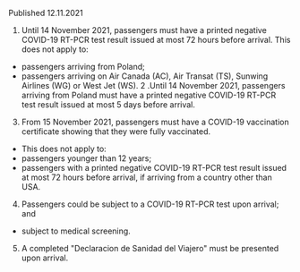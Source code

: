 Published 12.11.2021
1. Until 14 November 2021, passengers must have a printed negative COVID-19 RT-PCR test result issued at most 72 hours before arrival.
This does not apply to:
- passengers arriving from Poland;
- passengers arriving on Air Canada (AC), Air Transat (TS), Sunwing Airlines (WG) or West Jet (WS).
2 .Until 14 November 2021, passengers arriving from Poland must have a printed negative COVID-19 RT-PCR test result issued at most 5 days before arrival.
3. From 15 November 2021, passengers must have a COVID-19 vaccination certificate showing that they were fully vaccinated.
- This does not apply to:
- passengers younger than 12 years;
- passengers with a printed negative COVID-19 RT-PCR test result issued at most 72 hours before arrival, if arriving from a country other than USA.
4. Passengers could be subject to a COVID-19 RT-PCR test upon arrival; and
- subject to medical screening.
5. A completed "Declaracion de Sanidad del Viajero" must be presented upon arrival.
